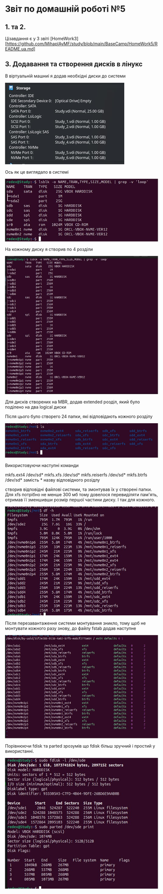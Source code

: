 
# Звіт по домашній роботі №5

## 1. та 2.

Цізавдання є у 3 звіті [HomeWork3][https://github.com/MihaplAyMF/study/blob/main/BaseCamp/HomeWork5/README.ua.md]

## 3. Додавання та створення дисків в лінукс

В віртуальній машниі я додав необхідні диски до системи

![image](https://github.com/MihaplAyMF/study/blob/main/BaseCamp/HomeWork5/Photo1.jpg)

Ось як це виглядало в системі

![image](https://github.com/MihaplAyMF/study/blob/main/BaseCamp/HomeWork5/Photo2.jpg)

На кожному диску я створив по 4 розділи

![image](https://github.com/MihaplAyMF/study/blob/main/BaseCamp/HomeWork5/Photo3.jpg)

Для дисків створених на MBR, додав extended розділ, який було поділено на два logical диски

Після цього було створего 24 папки, які відповідають кожного розділу 

![image](https://github.com/MihaplAyMF/study/blob/main/BaseCamp/HomeWork5/Photo4.jpg)

Використовуючи наступні команди

mkfs.ext4 /dev/sd*
mkfs.xfs /dev/sd*
mkfs.reiserfs /dev/sd*
mkfs.btrfs /dev/sd*
замість * назву відповідного розідлу

створив відповідні файлові системи, та змонтував їх у створені папки. Для xfs потрібно не менше 300 мб тому довелося перевиділяти пам'ять, отримав її зменшивши розмір першої частини диску. І так для кожного.

![image](https://github.com/MihaplAyMF/study/blob/main/BaseCamp/HomeWork5/Photo5.jpg)

Після перезавантаження системи монтування зникло, тому щоб не монтувати кожного разу знову, до файлу fstab додав наступне

![image](https://github.com/MihaplAyMF/study/blob/main/BaseCamp/HomeWork5/Photo6.jpg)

Порівнюючи fdisk та parted зрозумів що fdisk більш зручний і простий у використанні. 

![image](https://github.com/MihaplAyMF/study/blob/main/BaseCamp/HomeWork5/Photo7.jpg)


